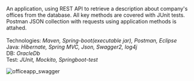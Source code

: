 An application, using REST API to retrieve a description about company's offices from the database. All key methods are covered with JUnit tests. Postman JSON collection with requests using application methods is attahed.
<br>
<br>Technologies: _Maven, Spring-boot(executable jar), Postman, Eclipse_ </br>
Java: _Hibernate, Spring MVC, Json, Swagger2, log4j_ 
<br>DB: _OracleDb_ </br>
Test: _JUnit, Mockito, Springboot-test_

![officeapp_swagger](https://user-images.githubusercontent.com/30008280/55425890-2ff6da00-558c-11e9-8650-473a7f457c1b.png)
